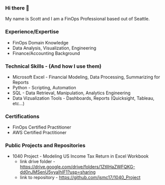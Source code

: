 ### Hi there 👋


My name is Scott and I am a FinOps Professional based out of Seattle.


### Experience/Expertise
* FinOps Domain Knowledge
* Data Analysis, Visualization, Engineering
* Finance/Accounting Background

### Technical Skills - (And how I use them)
* Microsoft Excel - Financial Modeling, Data Processing, Summarizing for Reports 
* Python - Scripting, Automation
* SQL - Data Retrieval, Manipulation, Analytics Engineering
* Data Vizualization Tools - Dashboards, Reports (Quicksight, Tableau, etc...)

### Certifications
* FinOps Certified Practitioner
* AWS Certified Practitioner

### Public Projects and Repositories 
* 1040 Project - Modeling US Income Tax Return in Excel Workbook
  * link drive folder - https://drive.google.com/drive/folders/1ZtIlHaZWFQKG-dd0nJMSenU5yyaIhIF1?usp=sharing
  * link to repository - https://github.com/jsmc17/1040_Project




<!--
**jsmc17/jsmc17** is a ✨ _special_ ✨ repository because its `README.md` (this file) appears on your GitHub profile.

Here are some ideas to get you started:

- 🔭 I’m currently working on ...
- 🌱 I’m currently learning ...
- 👯 I’m looking to collaborate on ...
- 🤔 I’m looking for help with ...
- 💬 Ask me about ...
- 📫 How to reach me: ...
- 😄 Pronouns: ...
- ⚡ Fun fact: ...
-->

